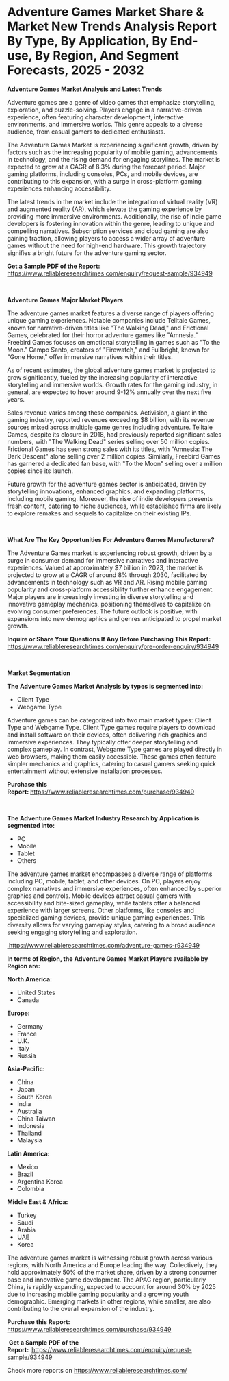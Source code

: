 <p><h1>Adventure Games Market Share & Market New Trends Analysis Report By Type, By Application, By End-use, By Region, And Segment Forecasts, 2025 - 2032</h1></p><p><strong>Adventure Games Market Analysis and Latest Trends</strong></p>
<p><p>Adventure games are a genre of video games that emphasize storytelling, exploration, and puzzle-solving. Players engage in a narrative-driven experience, often featuring character development, interactive environments, and immersive worlds. This genre appeals to a diverse audience, from casual gamers to dedicated enthusiasts.</p><p>The Adventure Games Market is experiencing significant growth, driven by factors such as the increasing popularity of mobile gaming, advancements in technology, and the rising demand for engaging storylines. The market is expected to grow at a CAGR of 8.3% during the forecast period. Major gaming platforms, including consoles, PCs, and mobile devices, are contributing to this expansion, with a surge in cross-platform gaming experiences enhancing accessibility.</p><p>The latest trends in the market include the integration of virtual reality (VR) and augmented reality (AR), which elevate the gaming experience by providing more immersive environments. Additionally, the rise of indie game developers is fostering innovation within the genre, leading to unique and compelling narratives. Subscription services and cloud gaming are also gaining traction, allowing players to access a wider array of adventure games without the need for high-end hardware. This growth trajectory signifies a bright future for the adventure gaming sector.</p></p>
<p><strong>Get a Sample PDF of the Report:&nbsp;</strong> <a href="https://www.reliableresearchtimes.com/enquiry/request-sample/934949?utm_campaign=2464&utm_medium=2&utm_source=Github&utm_content=ia&utm_term=07032025&utm_id=adventure-games">https://www.reliableresearchtimes.com/enquiry/request-sample/934949</a></p>
<p>&nbsp;</p>
<p><strong>Adventure Games Major Market Players</strong></p>
<p><p>The adventure games market features a diverse range of players offering unique gaming experiences. Notable companies include Telltale Games, known for narrative-driven titles like "The Walking Dead," and Frictional Games, celebrated for their horror adventure games like "Amnesia." Freebird Games focuses on emotional storytelling in games such as "To the Moon." Campo Santo, creators of "Firewatch," and Fullbright, known for "Gone Home," offer immersive narratives within their titles.</p><p>As of recent estimates, the global adventure games market is projected to grow significantly, fueled by the increasing popularity of interactive storytelling and immersive worlds. Growth rates for the gaming industry, in general, are expected to hover around 9-12% annually over the next five years.</p><p>Sales revenue varies among these companies. Activision, a giant in the gaming industry, reported revenues exceeding $8 billion, with its revenue sources mixed across multiple game genres including adventure. Telltale Games, despite its closure in 2018, had previously reported significant sales numbers, with "The Walking Dead" series selling over 50 million copies. Frictional Games has seen strong sales with its titles, with "Amnesia: The Dark Descent" alone selling over 2 million copies. Similarly, Freebird Games has garnered a dedicated fan base, with "To the Moon" selling over a million copies since its launch.</p><p>Future growth for the adventure games sector is anticipated, driven by storytelling innovations, enhanced graphics, and expanding platforms, including mobile gaming. Moreover, the rise of indie developers presents fresh content, catering to niche audiences, while established firms are likely to explore remakes and sequels to capitalize on their existing IPs.</p></p>
<p>&nbsp;</p>
<p><strong>What Are The Key Opportunities For Adventure Games Manufacturers?</strong></p>
<p><p>The Adventure Games market is experiencing robust growth, driven by a surge in consumer demand for immersive narratives and interactive experiences. Valued at approximately $7 billion in 2023, the market is projected to grow at a CAGR of around 8% through 2030, facilitated by advancements in technology such as VR and AR. Rising mobile gaming popularity and cross-platform accessibility further enhance engagement. Major players are increasingly investing in diverse storytelling and innovative gameplay mechanics, positioning themselves to capitalize on evolving consumer preferences. The future outlook is positive, with expansions into new demographics and genres anticipated to propel market growth.</p></p>
<p><strong>Inquire or Share Your Questions If Any Before Purchasing This Report:</strong> <a href="https://www.reliableresearchtimes.com/enquiry/pre-order-enquiry/934949?utm_campaign=2464&utm_medium=2&utm_source=Github&utm_content=ia&utm_term=07032025&utm_id=adventure-games">https://www.reliableresearchtimes.com/enquiry/pre-order-enquiry/934949</a></p>
<p>&nbsp;</p>
<p><strong>Market Segmentation</strong></p>
<p><strong>The Adventure Games Market Analysis by types is segmented into:</strong></p>
<p><ul><li>Client Type</li><li>Webgame Type</li></ul></p>
<p><p>Adventure games can be categorized into two main market types: Client Type and Webgame Type. Client Type games require players to download and install software on their devices, often delivering rich graphics and immersive experiences. They typically offer deeper storytelling and complex gameplay. In contrast, Webgame Type games are played directly in web browsers, making them easily accessible. These games often feature simpler mechanics and graphics, catering to casual gamers seeking quick entertainment without extensive installation processes.</p></p>
<p><strong>Purchase this Report:&nbsp;</strong><a href="https://www.reliableresearchtimes.com/purchase/934949?utm_campaign=2464&utm_medium=2&utm_source=Github&utm_content=ia&utm_term=07032025&utm_id=adventure-games">https://www.reliableresearchtimes.com/purchase/934949</a></p>
<p>&nbsp;</p>
<p><strong>The Adventure Games Market Industry Research by Application is segmented into:</strong></p>
<p><ul><li>PC</li><li>Mobile</li><li>Tablet</li><li>Others</li></ul></p>
<p><p>The adventure games market encompasses a diverse range of platforms including PC, mobile, tablet, and other devices. On PC, players enjoy complex narratives and immersive experiences, often enhanced by superior graphics and controls. Mobile devices attract casual gamers with accessibility and bite-sized gameplay, while tablets offer a balanced experience with larger screens. Other platforms, like consoles and specialized gaming devices, provide unique gaming experiences. This diversity allows for varying gameplay styles, catering to a broad audience seeking engaging storytelling and exploration.</p></p>
<p><a href="https://www.reliableresearchtimes.com/adventure-games-r934949?utm_campaign=2464&utm_medium=2&utm_source=Github&utm_content=ia&utm_term=07032025&utm_id=adventure-games">&nbsp;https://www.reliableresearchtimes.com/adventure-games-r934949</a></p>
<p><strong>In terms of Region, the Adventure Games Market Players available by Region are:</strong></p>
<p>
    <p> <strong> North America: </strong>
        <ul>
            <li>United States</li>
            <li>Canada</li>
        </ul>
        </p> 
    <p> <strong> Europe: </strong>
        <ul>
            <li>Germany</li>
            <li>France</li>
            <li>U.K.</li>
            <li>Italy</li>
            <li>Russia</li>
        </ul>
        </p> 
    <p> <strong> Asia-Pacific: </strong>
        <ul>
            <li>China</li>
            <li>Japan</li>
            <li>South Korea</li>
            <li>India</li>
            <li>Australia</li>
            <li>China Taiwan</li>
            <li>Indonesia</li>
            <li>Thailand</li>
            <li>Malaysia</li>
        </ul>
        </p> 
    <p> <strong> Latin America: </strong>
        <ul>
            <li>Mexico</li>
            <li>Brazil</li>
            <li>Argentina Korea</li>
            <li>Colombia</li>
        </ul>
        </p> 
    <p> <strong> Middle East & Africa: </strong>
        <ul>
            <li>Turkey</li>
            <li>Saudi</li>
            <li>Arabia</li>
            <li>UAE</li>
            <li>Korea</li>
        </ul>
    </p>
    </p>
<p><p>The adventure games market is witnessing robust growth across various regions, with North America and Europe leading the way. Collectively, they hold approximately 50% of the market share, driven by a strong consumer base and innovative game development. The APAC region, particularly China, is rapidly expanding, expected to account for around 30% by 2025 due to increasing mobile gaming popularity and a growing youth demographic. Emerging markets in other regions, while smaller, are also contributing to the overall expansion of the industry.</p></p>
<p><strong>Purchase this Report: </strong><a href="https://www.reliableresearchtimes.com/purchase/934949?utm_campaign=2464&utm_medium=2&utm_source=Github&utm_content=ia&utm_term=07032025&utm_id=adventure-games">https://www.reliableresearchtimes.com/purchase/934949</a></p>
<p>&nbsp;<strong>Get a Sample PDF of the Report:&nbsp;&nbsp;</strong><a href="https://www.reliableresearchtimes.com/enquiry/request-sample/934949?utm_campaign=2464&utm_medium=2&utm_source=Github&utm_content=ia&utm_term=07032025&utm_id=adventure-games">https://www.reliableresearchtimes.com/enquiry/request-sample/934949</a></p>
<p><strong></strong></p>
<p>Check more reports on <a href="https://www.reliableresearchtimes.com/?utm_campaign=2464&utm_medium=2&utm_source=Github&utm_content=ia&utm_term=07032025&utm_id=adventure-games">https://www.reliableresearchtimes.com/</a></p>